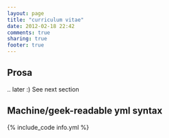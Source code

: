 ```yaml
---
layout: page
title: "curriculum vitae"
date: 2012-02-18 22:42
comments: true
sharing: true
footer: true
---
```


## Prosa

.. later :) See next section

## Machine/geek-readable yml syntax

{% include_code info.yml %}


